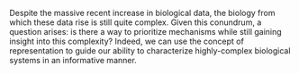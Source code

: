 Despite the massive recent increase in biological data, the biology from which these data rise is still quite complex. Given this conundrum, a question arises: is there a way to prioritize mechanisms while still gaining insight into this complexity? Indeed, we can use the concept of representation to guide our ability to characterize highly-complex biological systems in an informative manner. 
